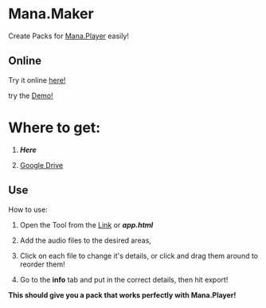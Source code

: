 # Mana.Maker
Create Packs for <a href="https://github.com/Casters-Unite/Mana.Player">Mana.Player</a> easily!

## Online
Try it online <a href="https://casters-unite.neocities.org/Pages/Mana.Maker/app">here!</a>

try the <a href="https://casters-unite.github.io/Mana.Maker/">Demo!</a>

# Where to get:

1. ***Here***

2. <a href="https://drive.google.com/drive/u/2/folders/1QONcDzy698QxL18trMClf86sOFIEaFBJ">Google Drive</a>


## Use

How to use:

1. Open the Tool from the <a href="https://casters-unite.neocities.org/Pages/Mana.Maker/app">Link</a> or ***app.html***

2. Add the audio files to the desired areas,

3. Click on each file to change it's details, or click and drag them around to reorder them!

4. Go to the **info** tab and put in the correct details, then hit export!

**This should give you a pack that works perfectly with Mana.Player!**
